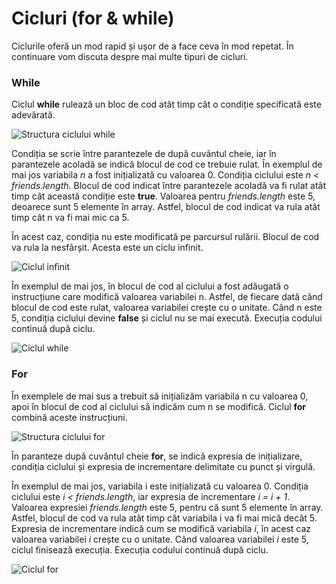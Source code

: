 # Cicluri \(for & while\)

Ciclurile oferă un mod rapid și ușor de a face ceva în mod repetat. În continuare vom discuta despre mai multe tipuri de cicluri.

### While

Ciclul **while** rulează un bloc de cod atât timp cât o condiție specificată este adevărată.

![Structura ciclului while](https://lh6.googleusercontent.com/xXh0CgtNJHBHvZZC9Z7msOYTMVhg0N9Y_xICZNgJ2m51oihXMrD_Mv9do9dOcWWMyNZsaRX5rFzRC18aY0lD-XDjbUU5GufkuTh2K-snxVZr6IhcY7-lJsTJLVwCJ4TKinPsD9cInd4)

Condiția se scrie între parantezele de după cuvântul cheie, iar în parantezele acoladă se indică blocul de cod ce trebuie rulat. În exemplul de mai jos variabila _n_ a fost inițializată cu valoarea 0. Condiția ciclului este _n &lt; friends.length_. Blocul de cod indicat între parantezele acoladă va fi rulat atât timp cât această condiție este **true**. Valoarea pentru _friends.length_ este 5, deoarece sunt 5 elemente în array. Astfel, blocul de cod indicat va rula atât timp cât n va fi mai mic ca 5. 

În acest caz, condiția nu este modificată pe parcursul rulării. Blocul de cod va rula la nesfârșit. Acesta este un ciclu infinit.

![Ciclul infinit](https://lh3.googleusercontent.com/Bfi2flGzjdOHL4tDpkyqwBBWD4SRmUS7Xl64272pBHkEmDVpXzXFqnPdGPtG28dKBL_RUeSbc67RsS3VZSCRWj2PLoRLesEfJcfwakaESZynWVb2hCSQ69pOCNni0xlMoHlm6IBECCw)

În exemplul de mai jos, în blocul de cod al ciclului a fost adăugată o instrucțiune care modifică valoarea variabilei n. Astfel, de fiecare dată când blocul de cod este rulat, valoarea variabilei crește cu o unitate. Când n este 5, condiția ciclului devine **false** și ciclul nu se mai execută. Execuția codului continuă după ciclu.

![Ciclul while](https://lh5.googleusercontent.com/EcctyVUFpf962G8tF_-UJ6ZbboPML3ZeZxUjzg9bBhFXBx3xK_5fTBOjLG507qkgV4kiCLykgjfBHcT7MubPp5Hx1EkCAqH1L04_OG0oxdfNqqqTPUBszDz76kyq6D77e4pHTzzzhgk)

### For

În exemplele de mai sus a trebuit să inițializăm variabila n cu valoarea 0, apoi în blocul de cod al ciclului să indicăm cum n se modifică. Ciclul **for** combină aceste instrucțiuni.

![Structura ciclului for](https://lh3.googleusercontent.com/GjrRDkr_54gB0uE3vWXQ4D2a-UkbaKE10dDTJjZWQ059apdqz9RC2eo6zrFvfH_7I4hBTpoawjjir5hN_59US2Gs6ILjkXLRl6_lo_g4pCm70KuA9GEy_ER8iL4gtS5N58w6rJeLRAI)

În paranteze după cuvântul cheie **for**, se indică expresia de inițializare, condiția ciclului și expresia de incrementare delimitate cu punct și virgulă. 

În exemplul de mai jos, variabila i este inițializată cu valoarea 0. Condiția ciclului este _i &lt; friends.length_, iar expresia de incrementare _i = i + 1_. Valoarea expresiei _friends.length_ este 5, pentru că sunt 5 elemente în array. Astfel, blocul de cod va rula atât timp cât variabila i va fi mai mică decât 5. Expresia de incrementare indică cum se modifică variabila _i_, în acest caz valoarea variabilei _i_ crește cu o unitate. Când valoarea variabilei _i_ este 5, ciclul finisează execuția. Execuția codului continuă după ciclu.

![Ciclul for](https://lh3.googleusercontent.com/8y5xARljx1RaivH7hSwkYgRmVfLCjiJ0vw-HPPcd-JoILsuFPS7wQH21q3ZuCnJ4xRzSwitsPPBAHjyqKVCJ7vU_mCE-NMz9dH5umjdichlqbO0LphnRuxuILgv2a8nBQgu7yeqo-OM)



  


